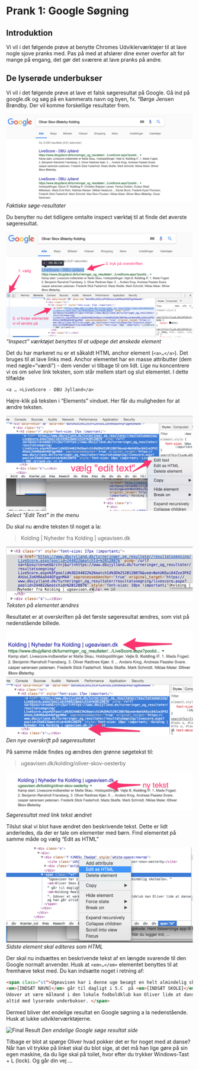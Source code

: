 # Prank 1: Google Søgning

## Introduktion
Vi vil i det følgende prøve at benytte Chromes Udviklerværktøjer til at lave nogle sjove pranks med.
Pas på med at afslører dine evner overfor alt for mange på engang, det gør det sværere at lave pranks på andre. 

## De lyserøde underbukser
Vi vil i det følgende prøve at lave et falsk søgeresultat på Google.
Gå ind på google.dk og søg på en kammerats navn og byen, fx.  “Børge Jensen Brøndby. Der vil komme forskellige resultater frem.

![Actual Results](_images/prank001/actual_result.png )
*Faktiske søge-resultater*

Du benytter nu det tidligere omtalte inspect værktøj til at finde det øverste søgeresultat.

![Inspect Result](_images/prank001/inspect_result.png )
*“Inspect” værktøjet benyttes til at udpege det ønskede element*

Det du har markeret nu er et såkaldt HTML anchor element (`<a>…</a>`). Det bruges til at
lave links med.
Anchor elementet har en masse attributter (dem med nøgle=“værdi”) - dem vender vi
tilbage til om lidt. Lige nu koncentrere vi os om selve link teksten, som står mellem start
og slut elementet. I dette tilfælde

    <a … >LiveScore - DBU Jylland</a>

Højre-klik på teksten i “Elements” vinduet. Her får du muligheden for at ændre teksten.

![Edit Text](_images/prank001/edit_text.png )
*Select "Edit Text" in the menu*

Du skal nu ændre teksten til noget a la:
>Kolding | Nyheder fra Kolding | ugeavisen.dk

![Changin Text](_images/prank001/new_heading.png )
*Teksten på elementet ændres*

Resultatet er at overskriften på det første søgeresultat ændres, som vist på nedenstående billede.

![The new heading](_images/prank001/new_heading_in_result.png )
*Den nye overskrift på søgeresultatet*

På samme måde findes og ændres den grønne søgetekst til:

>ugeavisen.dk/kolding/oliver-skov-oesterby

![Edit Text](_images/prank001/new_url.png )
*Søgeresultat med link tekst ændret*

Tilslut skal vi blot have ændret den beskrivende tekst. Dette er lidt anderledes, da der er tale om elementer med børn. Find elementet på samme måde og vælg “Edit as HTML”


![Edit as HTML](_images/prank001/edit_as_html.png )
*Sidste element skal editeres som HTML*

 Der skal nu indsættes en beskrivende tekst af en længde svarende til den Google normalt anvender. Husk at `<em>…</em>` elementet benyttes til at fremhæve tekst med.
Du kan indsætte noget i retning af: 

```HTML
<span class=“st">Ugeavisen har i denne uge besøgt en helt almindelig skoleelev. 
<em>[INDSÆT NAVN]</em> går til dagligt i 5.C  på <em>[INDSÆT SKOLE]</em>. 
Udover at være målmand i den lokale fodboldklub kan Oliver lide at danse og han går 
altid med lyserøde underbukser. </span>
````

Dermed bliver det endelige resultat en Google søgning a la nedenstående. Husk at lukke udviklerværktøjerne.

![Final Result](_images/prank001/final_result.png )
*Den endelige Google søge resultat side*

Tilbage er blot at spørge Oliver hvad pokker det er for noget med at danse? Når han vil trykke på linket skal du blot sige, at det må han lige gøre på sin egen maskine, da du lige skal på toilet, hvor efter du trykker Windows-Tast + L (lock). Og går din vej …